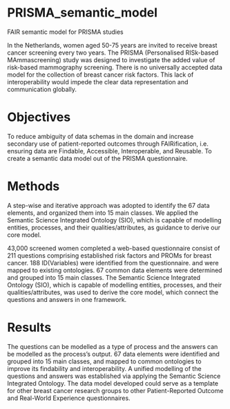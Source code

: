 # PRISMA_semantic_model
FAIR semantic model for PRISMA studies

In the Netherlands, women aged 50-75 years are invited to receive breast cancer screening every two years. 
The PRISMA (Personalised RISk-based MAmmascreening) study was designed to investigate the added value of risk-based mammography screening. 
There is no universally accepted data model for the collection of breast cancer risk factors.
This lack of interoperability would impede the clear data representation and communication globally.

# Objectives
To reduce ambiguity of data schemas in the domain and increase secondary use of patient-reported outcomes through FAIRification, i.e. ensuring data are Findable, Accessible, Interoperable, and Reusable. 
To create a semantic data model out of the PRISMA questionnaire. 

# Methods
A step-wise and iterative approach was adopted to identify the 67 data elements, and organized them into 15 main classes. 
We applied the Semantic Science Integrated Ontology (SIO), which is capable of modelling entities, processes, and their qualities/attributes, as guidance to derive our core model. 

43,000 screened women completed a web-based questionnaire consist of 211 questions comprising established risk factors and PROMs for breast cancer. 
188 ID(Variables) were identified from the questionnaire. and were mapped to existing ontologies. 
67 common data elements were determined and grouped into 15 main classes.
The Semantic Science Integrated Ontology (SIO), which is capable of modelling entities, processes, and their qualities/attributes, was used to derive the core model, which connect the questions and answers in one framework.

# Results
The questions can be modelled as a type of process and the answers can be modelled as the process’s output. 
67 data elements were identified and grouped into 15 main classes, and mapped to common ontologies to improve its findability and interoperability.
A unified modelling of the questions and answers was established via applying the Semantic Science Integrated Ontology. 
The data model developed could serve as a template for other breast cancer research groups to other Patient-Reported Outcome and Real-World Experience questionnaires.
